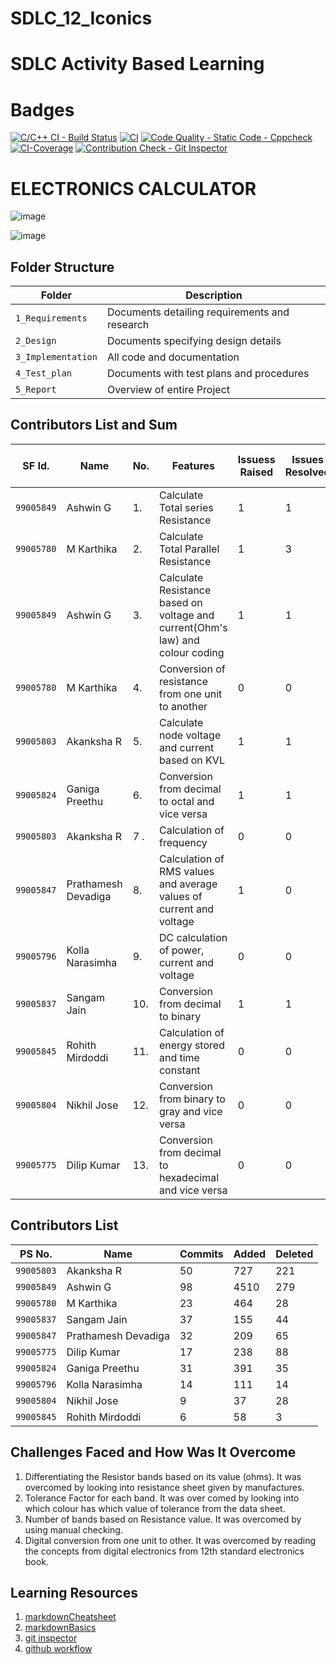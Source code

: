 # SDLC_12_Iconics

# SDLC Activity Based Learning

# Badges
[![C/C++ CI - Build Status](https://github.com/dilipkumar26/SDLC_12_Iconics/actions/workflows/c-cpp.yml/badge.svg)](https://github.com/dilipkumar26/SDLC_12_Iconics/actions/workflows/c-cpp.yml)
[![CI](https://github.com/dilipkumar26/SDLC_12_Iconics/actions/workflows/main.yml/badge.svg)](https://github.com/dilipkumar26/SDLC_12_Iconics/actions/workflows/main.yml)
[![Code Quality - Static Code - Cppcheck](https://github.com/dilipkumar26/SDLC_12_Iconics/actions/workflows/code_quality.yml/badge.svg)](https://github.com/dilipkumar26/SDLC_12_Iconics/actions/workflows/code_quality.yml)
[![CI-Coverage](https://github.com/dilipkumar26/SDLC_12_Iconics/actions/workflows/code-coverage.yml/badge.svg)](https://github.com/dilipkumar26/SDLC_12_Iconics/actions/workflows/code-coverage.yml)
[![Contribution Check - Git Inspector](https://github.com/dilipkumar26/SDLC_12_Iconics/actions/workflows/gitinspector.yml/badge.svg)](https://github.com/dilipkumar26/SDLC_12_Iconics/actions/workflows/gitinspector.yml)
# ELECTRONICS CALCULATOR


![image](https://user-images.githubusercontent.com/67604549/130068222-b4dda5ed-6d9c-456c-8e2f-37955c1cbefe.png)


![image](https://user-images.githubusercontent.com/67604549/130070579-5cc33596-27d3-492b-bc95-d4b1a789c892.png)


## Folder Structure
Folder             | Description
-------------------| -----------------------------------------
`1_Requirements`   | Documents detailing requirements and research
`2_Design`         | Documents specifying design details
`3_Implementation` | All code and documentation
`4_Test_plan`      | Documents with test plans and procedures
`5_Report`         | Overview of entire Project



## Contributors List and Sum
SF Id. |  Name                  | No.  |  Features                          | Issuess Raised |Issues Resolved|No Test Cases|Test Case Pass|
-------|------------------------|------|------------------------------------|----------------|---------------|-------------|--------------|
`99005849` | Ashwin G          |1.    |Calculate Total series Resistance   |  1            |  1          | 4     | 4  |  
`99005780` | M Karthika        |2.    |Calculate Total Parallel Resistance  |  1            |  3           |3         | 3|   
`99005849` | Ashwin G          |3.    |Calculate Resistance based on voltage and current(Ohm's law) and colour coding |  1            |  1          | 4        | 4 | 
`99005780` | M Karthika| 4. | Conversion of resistance from one unit to another| 0 | 0| 4|4|
`99005803` | Akanksha R        |5.    |Calculate node voltage and current based on KVL |  1            |  1          | 2        | 2|  
`99005824 `| Ganiga Preethu| 6. | Conversion from decimal to octal and vice versa| 1 |1| 4|4|
`99005803 `        | Akanksha R |7 . | Calculation of frequency | 0| 0| 2 | 2 |
`99005847`       | Prathamesh Devadiga | 8. |Calculation of RMS values and average values of current and voltage| 1 | 0 | 3|3|
`99005796`         | Kolla Narasimha | 9. |DC calculation of power, current and voltage | 0 | 0 | 3 | 3|
`99005837`        | Sangam Jain | 10. | Conversion from decimal to binary | 1 | 1 | 8 | 8 |
`99005845`         | Rohith Mirdoddi| 11. | Calculation of energy stored and time constant | 0 | 0 | 4 | 4 |
`99005804`         | Nikhil Jose | 12. | Conversion from binary to gray and vice versa| 0 | 0 | 8 | 8 |
`99005775`      | Dilip Kumar | 13. | Conversion from decimal to hexadecimal and vice versa | 0 | 0 | 7 | 7 |
                 
           



   

## Contributors List
PS No.           | Name | Commits| Added| Deleted |
-----------------|-------------------|-----|--------|------|
`99005803`         | Akanksha R| 50|727|221|
`99005849`        | Ashwin G | 98 | 4510 | 279 |
`99005780`         | M Karthika | 23 | 464 | 28 |
`99005837`        | Sangam Jain | 37 | 155 | 44 |
`99005847`       | Prathamesh Devadiga|32 | 209 | 65 |
`99005775`      | Dilip Kumar | 17 | 238 | 88 |
`99005824`     | Ganiga Preethu | 31 | 391 | 35 |
`99005796`         | Kolla Narasimha |14 | 111 | 14 |
`99005804`         | Nikhil Jose |9 | 37 | 28 |
`99005845`         | Rohith Mirdoddi |6 | 58 | 3 |
                 
           


## Challenges Faced and How Was It Overcome

1. Differentiating the Resistor bands based on its value (ohms). It was overcomed by looking into resistance sheet given by manufactures.
2. Tolerance Factor for each band. It was over comed by looking into which colour has which value of tolerance from the data sheet.
3. Number of bands based on Resistance value. It was overcomed by using manual checking.
4. Digital conversion from one unit to other. It was overcomed by reading the concepts from digital electronics from 12th standard electronics book.



## Learning Resources
1. [markdownCheatsheet](https://github.com/adam-p/markdown-here/wiki/Markdown-Cheatsheet)
2. [markdownBasics](https://guides.github.com/features/mastering-markdown/)
3. [git inspector](https://github.com/ejwa/gitinspector.git)
4. [github workflow](https://docs.github.com/en/actions/learn-github-action)




